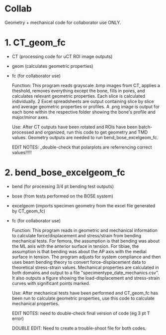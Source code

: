# Collab
Geometry + mechanical code for collaborator use ONLY.

# 1. CT_geom_fc
- CT (processing code for uCT ROI image outputs)
- geom (calculates geometric properties)
- fc (for collaborator use)

  Function: This program reads grayscale .bmp images from CT, applies a theshold,
  removes everything except the bone, fills in pores, and calculates
  relevant geometric properties. Each slice is calculated individually.
  2 Excel spreadsheets are output containing slice by slice and average
  geometric properties or profiles. A .png image is output for each bone
  within the respective folder showing the bone's profile and major/minor
  axes.
  
  Use: After CT outputs have been rotated and ROIs have been batch-processed and 
  organized, run this code to get geometry and TMD values. Geometry outputs are
  needed to run bend_bose_excelgeom_fc.
  
  EDIT NOTES: _double-check that polarplots are referrencing correct values!!!!!
  
# 2. bend_bose_excelgeom_fc
- bend (for processing 3/4 pt bending test outputs)
- bose (from tests performed on the BOSE system)
- excelgeom (imports specimen geometry from the excel file generated by CT_geom_fc)
- fc (for collaborator use)

  Function: This program reads in geometric and mechanical information to
  calculate force/displacement and stress/strain from bending mechanical tests.
  For femora, the assumption is that bending was about the ML axis with the
  anterior surface in tension. For tibiae, the assumption is that bending was
  about the AP axis with the medial surface in tension. The program adjusts for 
  system compliance and then uses beam bending theory to convert force-displacement 
  data to theoretical stress-strain values.  Mechanical properties are calculated 
  in both domains and output to a file "specimentype_date_mechanics.csv".  It also 
  outputs a figure showing the load-displacement and stress-strain curves with
  significant points marked.
  
  Use: After mechanical tests have been performed and CT_geom_fc has been run to
  calculate geometric properties, use this code to calculate mechanical properties.
  
  EDIT NOTES: need to double-check final version of code (eg 3 pt T error)
  
  DOUBLE EDIT: Need to create a trouble-shoot file for both codes.

